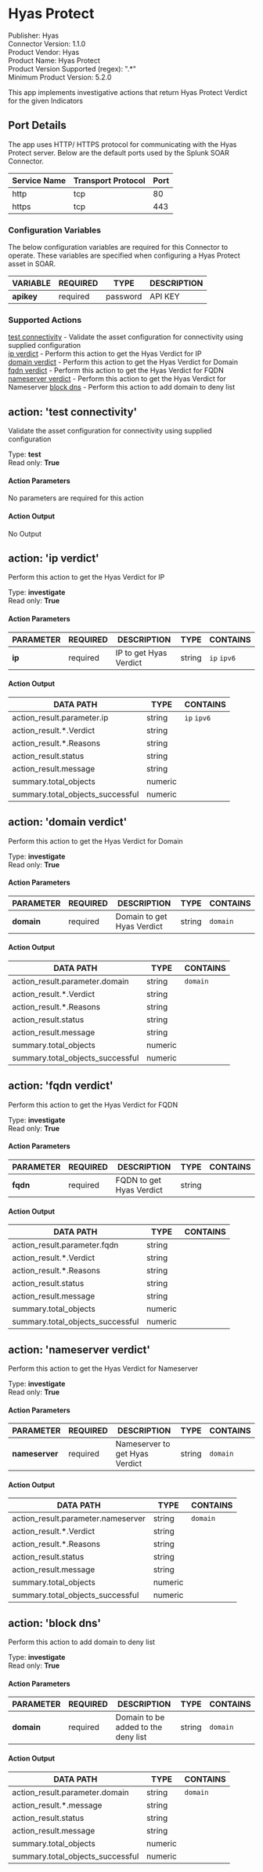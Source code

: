 [comment]: # "Auto-generated SOAR connector documentation"
# Hyas Protect

Publisher: Hyas  
Connector Version: 1\.1\.0  
Product Vendor: Hyas  
Product Name: Hyas Protect  
Product Version Supported (regex): "\.\*"  
Minimum Product Version: 5\.2\.0  

This app implements investigative actions that return Hyas Protect Verdict for the given Indicators

[comment]: # " File: README.md"
[comment]: # "  Copyright (c) Hyas, 2022"
[comment]: # "  Licensed under the Apache License, Version 2.0 (the 'License');"
[comment]: # "  you may not use this file except in compliance with the License."
[comment]: # "  You may obtain a copy of the License at"
[comment]: # ""
[comment]: # "    http://www.apache.org/licenses/LICENSE-2.0"
[comment]: # ""
[comment]: # "  Unless required by applicable law or agreed to in writing, software distributed under"
[comment]: # "  the License is distributed on an 'AS IS' BASIS, WITHOUT WARRANTIES OR CONDITIONS OF ANY KIND,"
[comment]: # "  either express or implied. See the License for the specific language governing permissions"
[comment]: # "  and limitations under the License."
[comment]: # ""
## Port Details

The app uses HTTP/ HTTPS protocol for communicating with the Hyas Protect server. Below are the
default ports used by the Splunk SOAR Connector.

| Service Name | Transport Protocol | Port |
|--------------|--------------------|------|
| http         | tcp                | 80   |
| https        | tcp                | 443  |


### Configuration Variables
The below configuration variables are required for this Connector to operate.  These variables are specified when configuring a Hyas Protect asset in SOAR.

VARIABLE | REQUIRED | TYPE | DESCRIPTION
-------- | -------- | ---- | -----------
**apikey** |  required  | password | API KEY

### Supported Actions  
[test connectivity](#action-test-connectivity) - Validate the asset configuration for connectivity using supplied configuration  
[ip verdict](#action-ip-verdict) - Perform this action to get the Hyas Verdict for IP  
[domain verdict](#action-domain-verdict) - Perform this action to get the Hyas Verdict for Domain  
[fqdn verdict](#action-fqdn-verdict) - Perform this action to get the Hyas Verdict for FQDN  
[nameserver verdict](#action-nameserver-verdict) - Perform this action to get the Hyas Verdict for Nameserver
[block dns](#action-block-dns) - Perform this action to add domain to deny list

## action: 'test connectivity'
Validate the asset configuration for connectivity using supplied configuration

Type: **test**  
Read only: **True**

#### Action Parameters
No parameters are required for this action

#### Action Output
No Output  

## action: 'ip verdict'
Perform this action to get the Hyas Verdict for IP

Type: **investigate**  
Read only: **True**

#### Action Parameters
PARAMETER | REQUIRED | DESCRIPTION | TYPE | CONTAINS
--------- | -------- | ----------- | ---- | --------
**ip** |  required  | IP to get Hyas Verdict | string |  `ip`  `ipv6` 

#### Action Output
DATA PATH | TYPE | CONTAINS
--------- | ---- | --------
action\_result\.parameter\.ip | string |  `ip`  `ipv6` 
action\_result\.\*\.Verdict | string | 
action\_result\.\*\.Reasons | string | 
action\_result\.status | string | 
action\_result\.message | string | 
summary\.total\_objects | numeric | 
summary\.total\_objects\_successful | numeric |   

## action: 'domain verdict'
Perform this action to get the Hyas Verdict for Domain

Type: **investigate**  
Read only: **True**

#### Action Parameters
PARAMETER | REQUIRED | DESCRIPTION | TYPE | CONTAINS
--------- | -------- | ----------- | ---- | --------
**domain** |  required  | Domain to get Hyas Verdict | string |  `domain` 

#### Action Output
DATA PATH | TYPE | CONTAINS
--------- | ---- | --------
action\_result\.parameter\.domain | string |  `domain` 
action\_result\.\*\.Verdict | string | 
action\_result\.\*\.Reasons | string | 
action\_result\.status | string | 
action\_result\.message | string | 
summary\.total\_objects | numeric | 
summary\.total\_objects\_successful | numeric |   

## action: 'fqdn verdict'
Perform this action to get the Hyas Verdict for FQDN

Type: **investigate**  
Read only: **True**

#### Action Parameters
PARAMETER | REQUIRED | DESCRIPTION | TYPE | CONTAINS
--------- | -------- | ----------- | ---- | --------
**fqdn** |  required  | FQDN to get Hyas Verdict | string | 

#### Action Output
DATA PATH | TYPE | CONTAINS
--------- | ---- | --------
action\_result\.parameter\.fqdn | string | 
action\_result\.\*\.Verdict | string | 
action\_result\.\*\.Reasons | string | 
action\_result\.status | string | 
action\_result\.message | string | 
summary\.total\_objects | numeric | 
summary\.total\_objects\_successful | numeric |   

## action: 'nameserver verdict'
Perform this action to get the Hyas Verdict for Nameserver

Type: **investigate**  
Read only: **True**

#### Action Parameters
PARAMETER | REQUIRED | DESCRIPTION | TYPE | CONTAINS
--------- | -------- | ----------- | ---- | --------
**nameserver** |  required  | Nameserver to get Hyas Verdict | string |  `domain` 

#### Action Output
DATA PATH | TYPE | CONTAINS
--------- | ---- | --------
action\_result\.parameter\.nameserver | string |  `domain` 
action\_result\.\*\.Verdict | string | 
action\_result\.\*\.Reasons | string | 
action\_result\.status | string | 
action\_result\.message | string | 
summary\.total\_objects | numeric | 
summary\.total\_objects\_successful | numeric |

## action: 'block dns'
Perform this action to add domain to deny list

Type: **investigate**  
Read only: **True**

#### Action Parameters
PARAMETER | REQUIRED | DESCRIPTION | TYPE | CONTAINS
--------- | -------- | ----------- | ---- | --------
**domain** |  required  | Domain to be added to the deny list | string |  `domain` 

#### Action Output
DATA PATH | TYPE | CONTAINS
--------- | ---- | --------
action\_result\.parameter\.domain | string |  `domain` 
action\_result\.\*\.message | string |
action\_result\.status | string | 
action\_result\.message | string | 
summary\.total\_objects | numeric | 
summary\.total\_objects\_successful | numeric | 